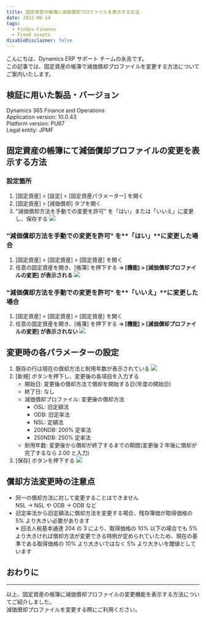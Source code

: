 ```yaml
---
title: 固定資産の帳簿に減価償却プロファイルを表示する方法
date: 2022-06-14
tags: 
  - FinOps-Finance
  - Fixed assets
disableDisclaimer: false
---
```


こんにちは、Dynamics ERP サポート チームの永吉です。  
この記事では、固定資産の帳簿で減価償却プロファイルを変更する方法についてご案内いたします。  

<!-- more -->
## 検証に用いた製品・バージョン
Dynamics 365 Finance and Operations      
Application version: 10.0.43  
Platform version: PU67  
Legal entity: JPMF


## 固定資産の帳簿にて減価償却プロファイルの変更を表示する方法
### 設定箇所
1. [固定資産] > [設定] > [固定資産パラメーター] を開く
1. [固定資産] > [減価償却] タブを開く
1. "減価償却方法を手動での変更を許可" を「はい」または「いいえ」に変更し、保存する
![](./show-depreciationprofile_1.png)

### "減価償却方法を手動での変更を許可" を**「はい」**に変更した場合
1. [固定資産] > [固定資産] > [固定資産] を開く 
1. 任意の固定資産を開き、[帳簿] を押下する
**-> [機能] > [減価償却プロファイルの変更] が表示される**
![](./show-depreciationprofile_2.png)

### "減価償却方法を手動での変更を許可" を**「いいえ」**に変更した場合
1. [固定資産] > [固定資産] > [固定資産] を開く 
1. 任意の固定資産を開き、[帳簿] を押下する
**-> [機能] > [減価償却プロファイルの変更] が表示されない**
![](./show-depreciationprofile_4.png)

## 変更時の各パラメーターの設定
1. 既存の行は現在の償却方法と耐用年数が表示されている
![](./change-depreciation-profile_5.png)
1. [新規] ボタンを押下し、変更後の各項目を入力する
   - 開始日: 変更後の償却方法で償却を開始する日(年度の開始日)
   - 終了日: なし
   - 減価償却プロファイル: 変更後の償却方法
      - OSL: 旧定額法
      - ODB: 旧定率法
      - NSL: 定額法
      - 200NDB: 200% 定率法
      - 250NDB: 250% 定率法
   - 耐用年数: 変更後から償却が終了するまでの期間(変更後 2 年後に償却が完了するなら 2.00 と入力)  
1. [保存] ボタンを押下する
![](./change-depreciation-profile_6.png)

## 償却方法変更時の注意点
- 同一の償却方法に対して変更することはできません  
NSL -> NSL や ODB -> ODB など
- 旧定率法から旧定額法に償却方法を変更する場合、残存簿価が取得価格の 5% より大きい必要があります  
  ※ 旧法人税基本通達 204 の 3 により、取得価格の 10% 以下の場合でも 5% より大きければ償却方法が変更できる特例が定められていたため、現在の基準である取得価格の 10% より大きいではなく 5% より大きいを閾値としています

## おわりに
---
以上、固定資産の帳簿に減価償却プロファイルの変更機能を表示する方法についてご紹介しました。  
減価償却プロファイルを変更する際にご利用ください。
